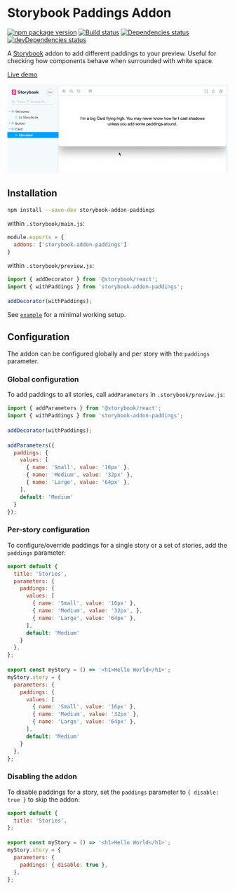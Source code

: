 # Storybook Paddings Addon

[![npm package version](https://img.shields.io/npm/v/storybook-addon-paddings)](https://www.npmjs.com/package/storybook-addon-paddings)
[![Build status](https://img.shields.io/github/workflow/status/rbardini/storybook-addon-paddings/Main)](https://github.com/rbardini/storybook-addon-paddings/actions)
[![Dependencies status](https://img.shields.io/david/rbardini/storybook-addon-paddings)](https://david-dm.org/rbardini/storybook-addon-paddings)
[![devDependencies status](https://img.shields.io/david/dev/rbardini/storybook-addon-paddings)](https://david-dm.org/rbardini/storybook-addon-paddings?type=dev)

A [Storybook](https://storybook.js.org) addon to add different paddings to your preview. Useful for checking how components behave when surrounded with white space.

[Live demo](https://storybook-addon-paddings.netlify.com)

![Demo](demo.gif)

## Installation

```sh
npm install --save-dev storybook-addon-paddings
```

within `.storybook/main.js`:

```js
module.exports = {
  addons: ['storybook-addon-paddings']
}
```

within `.storybook/preview.js`:

```js
import { addDecorator } from '@storybook/react';
import { withPaddings } from 'storybook-addon-paddings';

addDecorator(withPaddings);
```

See [`example`](example) for a minimal working setup.

## Configuration

The addon can be configured globally and per story with the `paddings` parameter.

### Global configuration

To add paddings to all stories, call `addParameters` in `.storybook/preview.js`:

```js
import { addParameters } from '@storybook/react';
import { withPaddings } from 'storybook-addon-paddings';

addDecorator(withPaddings);

addParameters({
  paddings: {
    values: [
      { name: 'Small', value: '16px' },
      { name: 'Medium', value: '32px' },
      { name: 'Large', value: '64px' },
    ],
    default: 'Medium'
  }
});
```

### Per-story configuration

To configure/override paddings for a single story or a set of stories, add the `paddings` parameter:

```js
export default {
  title: 'Stories',
  parameters: {
    paddings: {
      values: [
        { name: 'Small', value: '16px' },
        { name: 'Medium', value: '32px', },
        { name: 'Large', value: '64px' },
      ],
      default: 'Medium'
    }
  },
};

export const myStory = () => '<h1>Hello World</h1>';
myStory.story = {
  parameters: {
    paddings: {
      values: [
        { name: 'Small', value: '16px' },
        { name: 'Medium', value: '32px' },
        { name: 'Large', value: '64px' },
      ],
      default: 'Medium'
    }
  },
};
```

### Disabling the addon

To disable paddings for a story, set the `paddings` parameter to `{ disable: true }` to skip the addon:

```js
export default {
  title: 'Stories',
};

export const myStory = () => '<h1>Hello World</h1>';
myStory.story = {
  parameters: {
    paddings: { disable: true },
  },
};
```
